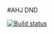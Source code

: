#AHJ DND

[![Build status](https://ci.appveyor.com/api/projects/status/g1tfie35f1ix3ddf?svg=true)](https://ci.appveyor.com/project/cpb-home/ahj-dnd)